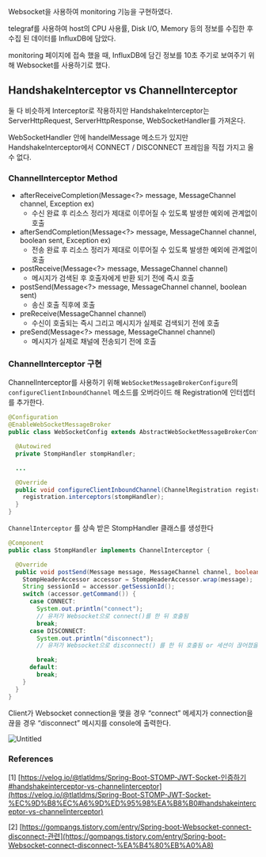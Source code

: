 Websocket을 사용하여 monitoring 기능을 구현하였다. 

telegraf를 사용하여 host의 CPU 사용률, Disk I/O, Memory 등의 정보를 수집한 후 수집 된 데이터를 InfluxDB에 담았다.

monitoring 페이지에 접속 했을 때, InfluxDB에 담긴 정보를 10초 주기로 보여주기 위해 Websocket를 사용하기로 했다. 

## HandshakeInterceptor vs ChannelInterceptor

둘 다 비슷하게 Interceptor로 작용하지만  HandshakeInterceptor는 ServerHttpRequest, ServerHttpResponse, WebSocketHandler를 가져온다. 

WebSocketHandler 안에 handelMessage 메소드가 있지만 HandshakeInterceptor에서 CONNECT / DISCONNECT 프레임을 직접 가지고 올 수 없다. 


### ChannelInterceptor Method

- afterReceiveCompletion(Message<?> message, MessageChannel channel, Exception ex)
    - 수신 완료 후 리소스 정리가 제대로 이루어질 수 있도록 발생한 예외에 관계없이 호출
- afterSendCompletion(Message<?> message, MessageChannel channel, boolean sent, Exception ex)
    - 전송 완료 후 리소스 정리가 제대로 이루어질 수 있도록 발생한 예외에 관계없이 호출
- postReceive(Message<?> message, MessageChannel channel)
    - 메시지가 검색된 후 호출자에게 반환 되기 전에 즉시 호출
- postSend(Message<?> message, MessageChannel channel, boolean sent)
    - 송신 호출 직후에 호출
- preReceive(MessageChannel channel)
    - 수신이 호출되는 즉시 그리고 메시지가 실제로 검색되기 전에 호출
- preSend(Message<?> message, MessageChannel channel)
    - 메시지가 실제로 채널에 전송되기 전에 호출


### ChannelInterceptor 구현

ChannelInterceptor를 사용하기 위해 `WebSocketMessageBrokerConfigure`의 `configureClientInboundChannel` 메소드를 오버라이드 해 Registration에 인터셉터를 추가한다. 

```java
@Configuration
@EnableWebSocketMessageBroker
public class WebSocketConfig extends AbstractWebSocketMessageBrokerConfigurer {

  @Autowired
  private StompHandler stompHandler;

  ...

  @Override
  public void configureClientInboundChannel(ChannelRegistration registration) {
    registration.interceptors(stompHandler);
  }
}
```

`ChannelInterceptor` 를 상속 받은 StompHandler 클래스를 생성한다

```java
@Component
public class StompHandler implements ChannelInterceptor {

  @Override
  public void postSend(Message message, MessageChannel channel, boolean sent) {
    StompHeaderAccessor accessor = StompHeaderAccessor.wrap(message);
    String sessionId = accessor.getSessionId();
    switch (accessor.getCommand()) {
      case CONNECT:
        System.out.println("connect");
        // 유저가 Websocket으로 connect()를 한 뒤 호출됨
        break;
      case DISCONNECT:
        System.out.println("disconnect");
        // 유저가 Websocket으로 disconnect() 를 한 뒤 호출됨 or 세션이 끊어졌을 때 발생함(페이지 이동~ 브라우저 닫기 등)

        break;
      default:
        break;
    }
  }
}
```

Client가 Websocket connection을 맺을 경우 “connect” 메세지가 connection을 끊을 경우 “disconnect” 메시지를 console에 출력한다.

![Untitled](https://s3.us-west-2.amazonaws.com/secure.notion-static.com/9476ccec-49cf-4c23-9d90-510a20c368d1/Untitled.png?X-Amz-Algorithm=AWS4-HMAC-SHA256&X-Amz-Content-Sha256=UNSIGNED-PAYLOAD&X-Amz-Credential=AKIAT73L2G45EIPT3X45%2F20220107%2Fus-west-2%2Fs3%2Faws4_request&X-Amz-Date=20220107T024016Z&X-Amz-Expires=86400&X-Amz-Signature=14fb4c0826adb1d113392cb947ad7cd0d89164f748ee086c00abdff4d4876435&X-Amz-SignedHeaders=host&response-content-disposition=filename%20%3D%22Untitled.png%22&x-id=GetObject)


### References
[1] [https://velog.io/@tlatldms/Spring-Boot-STOMP-JWT-Socket-인증하기#handshakeinterceptor-vs-channelinterceptor](https://velog.io/@tlatldms/Spring-Boot-STOMP-JWT-Socket-%EC%9D%B8%EC%A6%9D%ED%95%98%EA%B8%B0#handshakeinterceptor-vs-channelinterceptor)

[2] [https://gompangs.tistory.com/entry/Spring-boot-Websocket-connect-disconnect-관련](https://gompangs.tistory.com/entry/Spring-boot-Websocket-connect-disconnect-%EA%B4%80%EB%A0%A8)
